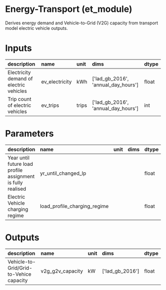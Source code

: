 # Energy-Transport (et_module)

Derives energy demand and Vehicle-to-Grid (V2G) capacity from transport model
electric vehicle outputs.

# Inputs

| description                             | name           | unit   | dims                                | dtype   |
|:----------------------------------------|:---------------|:-------|:------------------------------------|:--------|
| Electricity demand of electric vehicles | ev_electricity | kWh    | ['lad_gb_2016', 'annual_day_hours'] | float   |
| Trip count of electric vehicles         | ev_trips       | trips  | ['lad_gb_2016', 'annual_day_hours'] | int     |

# Parameters

| description                                                 | name                         | unit   | dims   | dtype   |
|:------------------------------------------------------------|:-----------------------------|:-------|:-------|:--------|
| Year until future load profile assignment is fully realised | yr_until_changed_lp          |        |        | float   |
| Electric Vehicle charging regime                            | load_profile_charging_regime |        |        | float   |

# Outputs

| description                             | name             | unit   | dims            | dtype   |
|:----------------------------------------|:-----------------|:-------|:----------------|:--------|
| Vehicle-to-Grid/Grid-to-Vehice capacity | v2g_g2v_capacity | kW     | ['lad_gb_2016'] | float   |
